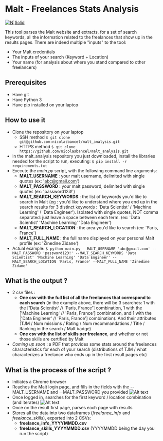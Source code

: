 # Malt - Freelances Stats Analysis

[![N|Solid](https://news.malt.com/wp-content/uploads/2018/03/malt_logo_png.png)](https://www.malt.fr/)

This tool parses the Malt website and extracts, for a set of search keywords, all the information related to the freelances that show up in the results pages. There are indeed multiple "inputs" to the tool:
- Your Malt credentials
- The inputs of your search (Keyword + Location)
- Your name (for analysis about where you stand compared to other freelancers)

## Prerequisites
- Have git
- Have Python 3
- Have pip
installed on your laptop

## How to use it
- Clone the repository on your laptop
  - SSH method
```$ git clone git@github.com:nicolasbancel/malt_analysis.git```
  - HTTPS method
```$ git clone https://github.com/nicolasbancel/malt_analysis.git```
- In the malt_analysis repository you just downloaded, install the libraries needed for the script to run, executing:
```$ pip install -r requirements.txt```
- Execute the *main.py* script, with the following command line arguments:
  - **MALT_USERNAME** : your malt username, delimited with single quotes (ex: 'abc@gmail.com')
  - **MALT_PASSWORD** : your malt password, delimited with single quotes (ex: 'password123!')
  - **MALT_SEARCH_KEYWORDS** : the list of keywords you'd like to search in Malt (eg : you'd like to understand where you end up in the search results for 3 distinct keywords : 'Data Scientist' / 'Machine Learning' / 'Data Engineer'). Isolated with single quotes, NOT comma separated: just leave a space between each term. (ex: 'Data Scientist' 'Machine Learning' 'Data Engineer')
  - **MALT_SEARCH_LOCATION** : the area you'd like to search (ex: 'Paris, France')
  - **MALT_FULL_NAME** : the full name displayed on your personal Malt profile (ex: 'Zinedine Zidane')
- Actual example:
```$ python main.py --MALT_USERNAME 'abc@gmail.com' --MALT_PASSWORD 'password123!' --MALT_SEARCH_KEYWORDS 'Data Scientist' 'Machine Learning' 'Data Engineer' --MALT_SEARCH_LOCATION 'Paris, France' --MALT_FULL_NAME 'Zinedine Zidane'```

## What is the output ?
- 2 csv files :
  - **One csv with the full list of all the freelances that correspond to each search** (in the example above, there will be 3 searches: 1 with the ['Data Scientist' // 'Paris, France'] combination, 1 with the ['Machine Learning' // 'Paris, France'] combination, and 1 with the ['Data Engineer' // 'Paris, France'] combination). And their attributes (TJM / Num missions / Rating / Num recommandations / Title / Ranking in the search / Malt badge)
  - **One csv with the list of skills per freelance**, and whether or not those skills are certified by Malt
- _Coming up soon_ : a PDF that provides some stats around the freelances characteristics for each of your search (distributions of TJM / what characterizes a freelance who ends up in the first result pages etc)

## What is the process of the script ?
- Initiates a Chrome browser
- Reaches the Malt login page, and fills in the fields with the --MALT_USERNAME and --MALT_PASSWORD you provided
![Alt text](https://github.com/nicolasbancel/malt_analysis/blob/master/img/login_malt.png "Login Page - Malt")
- Once logged in, searches for the first keyword / location combination (and iterates)
![Alt text](https://github.com/nicolasbancel/malt_analysis/blob/master/img/search_malt.png "Login Page - Malt")
- Once on the result first page, parses each page with results
- Stores all the data into two dataframes (_freelance_info_ and _freelance_skills_), exported into 2 CSVs:
  - **freelance_info_YYYYMMDD.csv**
  - **freelance_skills_YYYYMMDD.csv** (YYYYMMDD being the day you run the script)
